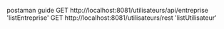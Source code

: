 postaman guide 
GET http://localhost:8081/utilisateurs/api/entreprise 
'listEntreprise'
GET http://localhost:8081/utilisateurs/rest
'listUtilisateur'
